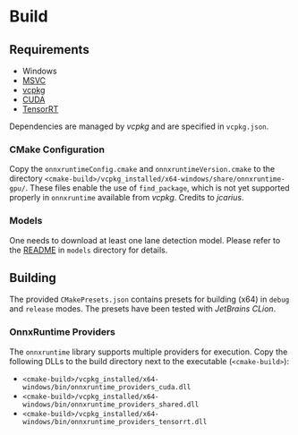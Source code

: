 # Build

## Requirements

- Windows
- [MSVC](https://visualstudio.microsoft.com/downloads/)
- [vcpkg](https://vcpkg.io/en/)
- [CUDA](https://developer.nvidia.com/cuda-downloads)
- [TensorRT](https://developer.nvidia.com/tensorrt)

Dependencies are managed by *vcpkg* and are specified in `vcpkg.json`.

### CMake Configuration

Copy the `onnxruntimeConfig.cmake` and `onnxruntimeVersion.cmake` to the
directory `<cmake-build>/vcpkg_installed/x64-windows/share/onnxruntime-gpu/`.
These files enable the use of `find_package`, which is not yet supported
properly in `onnxruntime` available from *vcpkg*. Credits to *jcarius*.

### Models

One needs to download at least one lane detection model.
Please refer to the [README](../models/README.md) in `models` directory for
details.

## Building

The provided `CMakePresets.json` contains presets for building (x64) in `debug`
and `release` modes.
The presets have been tested with *JetBrains CLion*.

### OnnxRuntime Providers

The `onnxruntime` library supports multiple providers for execution.
Copy the following DLLs to the build directory next to the executable (`<cmake-build>`):
- `<cmake-build>/vcpkg_installed/x64-windows/bin/onnxruntime_providers_cuda.dll`
- `<cmake-build>/vcpkg_installed/x64-windows/bin/onnxruntime_providers_shared.dll`
- `<cmake-build>/vcpkg_installed/x64-windows/bin/onnxruntime_providers_tensorrt.dll`
